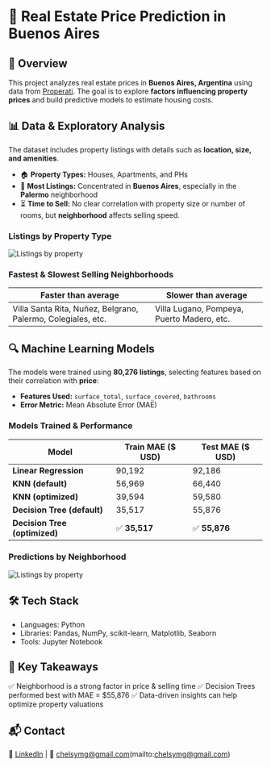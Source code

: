 # 🏡 Real Estate Price Prediction in Buenos Aires  

## 📌 Overview  
This project analyzes real estate prices in **Buenos Aires, Argentina** using data from [Properati](https://www.properati.com.ar/). The goal is to explore **factors influencing property prices** and build predictive models to estimate housing costs.  

## 📊 Data & Exploratory Analysis  
The dataset includes property listings with details such as **location, size, and amenities**.  

- 🏠 **Property Types:** Houses, Apartments, and PHs  
- 📍 **Most Listings:** Concentrated in **Buenos Aires**, especially in the **Palermo** neighborhood  
- ⏳ **Time to Sell:** No clear correlation with property size or number of rooms, but **neighborhood** affects selling speed.  

### **Listings by Property Type**  
![Listings by property](/plots/plot1.png "Number of Listings by Property Type")  

### **Fastest & Slowest Selling Neighborhoods**  
| **Faster than average** | **Slower than average**  |  
|-------------------------|-------------------------|  
| Villa Santa Rita, Nuñez, Belgrano, Palermo, Colegiales, etc. | Villa Lugano, Pompeya, Puerto Madero, etc. |  

## 🔍 Machine Learning Models  
The models were trained using **80,276 listings**, selecting features based on their correlation with **price**:  

- **Features Used:** `surface_total`, `surface_covered`, `bathrooms`  
- **Error Metric:** Mean Absolute Error (MAE)  

### **Models Trained & Performance**  
| Model | Train MAE ($ USD) | Test MAE ($ USD) |  
|---|---|---|  
| **Linear Regression** | 90,192 | 92,186 |  
| **KNN (default)** | 56,969 | 66,440 |  
| **KNN (optimized)** | 39,594 | 59,580 |  
| **Decision Tree (default)** | 35,517 | 55,876 |  
| **Decision Tree (optimized)** | ✅ **35,517** | ✅ **55,876** |  

### **Predictions by Neighborhood**  
![Listings by property](/plots/plot4.png "Predicted Prices by Neighborhood")  

## 🛠 Tech Stack
- Languages: Python
- Libraries: Pandas, NumPy, scikit-learn, Matplotlib, Seaborn
- Tools: Jupyter Notebook

## 📌 Key Takeaways
✅ Neighborhood is a strong factor in price & selling time
✅ Decision Trees performed best with MAE = $55,876
✅ Data-driven insights can help optimize property valuations

## 📬 Contact

💼 [LinkedIn](https://www.linkedin.com/in/chelsy-mena-gonzalez) | 📧 chelsymg@gmail.com(mailto:chelsymg@gmail.com)
